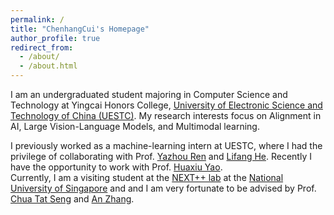 ```yaml
---
permalink: /
title: "ChenhangCui's Homepage"
author_profile: true
redirect_from: 
  - /about/
  - /about.html
---
```


I am an undergraduated student majoring in Computer Science and Technology at Yingcai Honors College, <a href="https://en.uestc.edu.cn/" target="_blank"> University of Electronic Science and Technology of China (UESTC)</a>.
My research interests focus on Alignment in AI, Large Vision-Language Models, and Multimodal learning.


I previously worked as a machine-learning intern at UESTC, where I had the privilege of collaborating with Prof. <a href="https://scholar.google.com/citations?user=M7Ocw0YAAAAJ&hl=zh-CN&oi=ao" target="_blank"> Yazhou Ren</a> 
and  <a href="https://scholar.google.com/citations?hl=zh-CN&user=obgTcyoAAAAJ&view_op=list_works&sortby=pubdatet" target="_blank"> Lifang He</a>.  Recently I have the opportunity to work  with  Prof. <a href="https://scholar.google.com.hk/citations?user=A20BZnQAAAAJ&hl=zh-CN&oi=ao" target="_blank"> Huaxiu Yao</a>.  
Currently, I am a visiting student at the <a href="https://www.nextcenter.org/" target="_blank"> NEXT++ lab</a>  at the <a href="https://nus.edu.sg/" target="_blank"> National University of Singapore</a>  and and I am very fortunate to be advised by  Prof. <a href="https://www.chuatatseng.com/" target="_blank"> Chua Tat Seng</a>  and  <a href="https://anzhang314.github.io/" target="_blank"> An Zhang</a>. 


 
